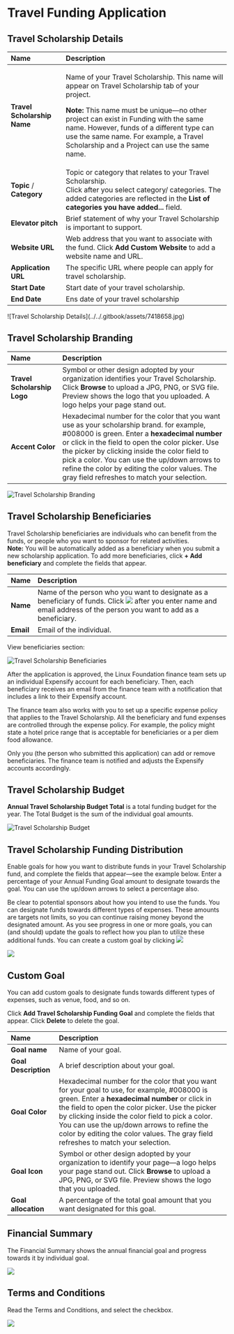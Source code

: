 # Travel Funding Application

## Travel Scholarship Details <a id="TravelFundingApplication-TravelScholarshipDetails"></a>

<table>
  <thead>
    <tr>
      <th style="text-align:left">Name</th>
      <th style="text-align:left">Description</th>
    </tr>
  </thead>
  <tbody>
    <tr>
      <td style="text-align:left"><b>Travel Scholarship Name</b>
      </td>
      <td style="text-align:left">
        <p>Name of your Travel Scholarship. This name will appear on Travel Scholarship
          tab of your project.</p>
        <p><b>Note: </b>This name must be unique&#x2014;no other project can exist
          in Funding with the same name. However, funds of a different type can use
          the same name. For example, a Travel Scholarship and a Project can use
          the same name.</p>
      </td>
    </tr>
    <tr>
      <td style="text-align:left"><b>Topic</b> / <b>Category</b>
      </td>
      <td style="text-align:left">Topic or category that relates to your Travel Scholarship.
        <br />Click
        <img src="../../.gitbook/assets/7418659.jpg" alt/>after you select category/ categories. The added categories are reflected
        in the <b>List of categories you have added... </b>field.</td>
    </tr>
    <tr>
      <td style="text-align:left"><b>Elevator pitch</b>
      </td>
      <td style="text-align:left">Brief statement of why your Travel Scholarship is important to support.</td>
    </tr>
    <tr>
      <td style="text-align:left"><b>Website URL</b>
      </td>
      <td style="text-align:left">Web address that you want to associate with the fund. Click <b>Add Custom Website</b> to
        add a website name and URL.</td>
    </tr>
    <tr>
      <td style="text-align:left"><b>Application URL</b>
      </td>
      <td style="text-align:left">The specific URL where people can apply for travel scholarship.</td>
    </tr>
    <tr>
      <td style="text-align:left"><b>Start Date</b>
      </td>
      <td style="text-align:left">Start date of your travel scholarship.</td>
    </tr>
    <tr>
      <td style="text-align:left"><b>End Date</b>
      </td>
      <td style="text-align:left">Ens date of your travel scholarship</td>
    </tr>
  </tbody>
</table>![Travel Scholarship Details](../../.gitbook/assets/7418658.jpg)

## Travel Scholarship Branding <a id="TravelFundingApplication-TravelScholarshipBranding"></a>

| Name | Description |
| :--- | :--- |
| **Travel Scholarship Logo** | Symbol or other design adopted by your organization identifies your Travel Scholarship. Click **Browse** to upload a JPG, PNG, or SVG file. Preview shows the logo that you uploaded. A logo helps your page stand out. |
| **Accent Color** | Hexadecimal number for the color that you want use as your scholarship brand. for example, \#008000 is green. Enter a **hexadecimal number** or click in the field to open the color picker. Use the picker by clicking inside the color field to pick a color. You can use the up/down arrows to refine the color by editing the color values. The gray field refreshes to match your selection. |

![Travel Scholarship Branding](../../.gitbook/assets/7418657.jpg)

## Travel Scholarship Beneficiaries <a id="TravelFundingApplication-TravelScholarshipBeneficiaries"></a>

Travel Scholarship beneficiaries are individuals who can benefit from the funds, or people who you want to sponsor for related activities.  
**Note:** You will be automatically added as a beneficiary when you submit a new scholarship application. To add more beneficiaries, click **+ Add beneficiary** and complete the fields that appear.

| Name | Description |
| :--- | :--- |
| **Name** | Name of the person who you want to designate as a beneficiary of funds. Click ![](../../.gitbook/assets/7418655.jpg) after you enter name and email address of the person you want to add as a beneficiary.  |
| **Email** | Email of the individual. |

View beneficiaries section:

![Travel Scholarship Beneficiaries](../../.gitbook/assets/7418656.jpg)

After the application is approved, the Linux Foundation finance team sets up an individual Expensify account for each beneficiary. Then, each beneficiary receives an email from the finance team with a notification that includes a link to their Expensify account.

The finance team also works with you to set up a specific expense policy that applies to the Travel Scholarship. All the beneficiary and fund expenses are controlled through the expense policy. For example, the policy might state a hotel price range that is acceptable for beneficiaries or a per diem food allowance.

Only you \(the person who submitted this application\) can add or remove beneficiaries. The finance team is notified and adjusts the Expensify accounts accordingly.

## Travel Scholarship Budget <a id="TravelFundingApplication-TravelScholarshipBudget"></a>

**Annual Travel Scholarship Budget Total** is a total funding budget for the year. The Total Budget is the sum of the individual goal amounts.  
  


![Travel Scholarship Budget](../../.gitbook/assets/7418654.jpg)

## Travel Scholarship Funding Distribution <a id="TravelFundingApplication-TravelScholarshipFundingDistribution"></a>

Enable goals for how you want to distribute funds in your Travel Scholarship fund, and complete the fields that appear—see the example below. Enter a percentage of your Annual Funding Goal amount to designate towards the goal. You can use the up/down arrows to select a percentage also.

Be clear to potential sponsors about how you intend to use the funds. You can designate funds towards different types of expenses. These amounts are targets not limits, so you can continue raising money beyond the designated amount. As you see progress in one or more goals, you can \(and should\) update the goals to reflect how you plan to utilize these additional funds. You can create a custom goal by clicking ![](../../.gitbook/assets/7418652.jpg)

![](../../.gitbook/assets/7418653.jpg)

## Custom Goal

You can add custom goals to designate funds towards different types of expenses, such as venue, food, and so on.

Click **Add Travel Scholarship Funding Goal** and complete the fields that appear. Click **Delete** to delete the goal.

| Name | Description |
| :--- | :--- |
| **Goal name** | Name of your goal. |
| **Goal Description** | A brief description about your goal. |
| **Goal Color** | Hexadecimal number for the color that you want for your goal to use, for example, \#008000 is green. Enter a **hexadecimal number** or click in the field to open the color picker. Use the picker by clicking inside the color field to pick a color. You can use the up/down arrows to refine the color by editing the color values. The gray field refreshes to match your selection. |
| **Goal Icon** | Symbol or other design adopted by your organization to identify your page—a logo helps your page stand out. Click **Browse** to upload a JPG, PNG, or SVG file. Preview shows the logo that you uploaded. |
| **Goal allocation** | A percentage of the total goal amount that you want designated for this goal. |

## Financial Summary <a id="TravelFundingApplication-FinancialSummary"></a>

The Financial Summary shows the annual financial goal and progress towards it by individual goal.

![](../../.gitbook/assets/7418650.jpg)

## Terms and Conditions <a id="TravelFundingApplication-TermsandConditions"></a>

Read the Terms and Conditions, and select the checkbox.

![](../../.gitbook/assets/7418647.png)

